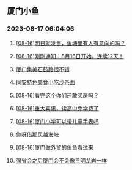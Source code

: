 ## 厦门小鱼 
### 2023-08-17 06:04:06

1. [[08-16]明日就发售，鱼塘里有人有意向的吗？](http://bbs.xmfish.com/read-htm-tid-18054866.html)

2. [[08-16]刚刚通知：8月16日开始，连续12天！](http://bbs.xmfish.com/read-htm-tid-18055054.html)

3. [厦门集美石鼓路很不错](http://bbs.xmfish.com/read-htm-tid-18054883.html)

4. [同安特色美食小吃沙茶面](http://bbs.xmfish.com/read-htm-tid-18054741.html)

5. [[08-16]看完这个你们还敢买房吗？](http://bbs.xmfish.com/read-htm-tid-18055129.html)

6. [[08-16]重大喜讯，读高中免学费了](http://bbs.xmfish.com/read-htm-tid-18055013.html)

7. [[08-16]厦门小学可以带儿童手表吗](http://bbs.xmfish.com/read-htm-tid-18054893.html)

8. [你呀借那风越海峡](http://bbs.xmfish.com/read-htm-tid-18054828.html)

9. [[08-16]厦门做外贸的鱼鱼看过来](http://bbs.xmfish.com/read-htm-tid-18054881.html)

10. [强省会之后厦门会不会像三明龙岩一样](http://bbs.xmfish.com/read-htm-tid-18055132.html)

